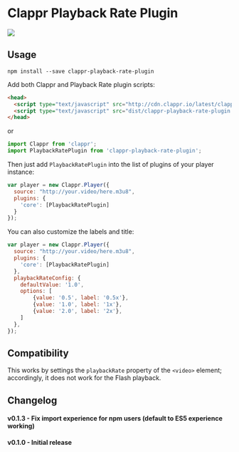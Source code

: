 # Clappr Playback Rate Plugin

<img src="https://raw.githubusercontent.com/bikegriffith/clappr-playback-rate-plugin/master/screenshot.png"/>

## Usage

```
npm install --save clappr-playback-rate-plugin
```

Add both Clappr and Playback Rate plugin scripts:

```html
<head>
  <script type="text/javascript" src="http://cdn.clappr.io/latest/clappr.min.js"></script>
  <script type="text/javascript" src="dist/clappr-playback-rate-plugin.js"></script>
</head>
```
or
```javascript
import Clappr from 'clappr';
import PlaybackRatePlugin from 'clappr-playback-rate-plugin';
```

Then just add `PlaybackRatePlugin` into the list of plugins of your player instance:

```javascript
var player = new Clappr.Player({
  source: "http://your.video/here.m3u8",
  plugins: {
    'core': [PlaybackRatePlugin]
  }
});
```

You can also customize the labels and title:

```javascript
var player = new Clappr.Player({
  source: "http://your.video/here.m3u8",
  plugins: {
    'core': [PlaybackRatePlugin]
  },
  playbackRateConfig: {
    defaultValue: '1.0',
    options: [
        {value: '0.5', label: '0.5x'},
        {value: '1.0', label: '1x'},
        {value: '2.0', label: '2x'},
    ]
  },
});
```

## Compatibility

This works by settings the `playbackRate` property of the `<video>` element; accordingly, it does
not work for the Flash playback.


## Changelog

#### v0.1.3 - Fix import experience for npm users (default to ES5 experience working)
#### v0.1.0 - Initial release
